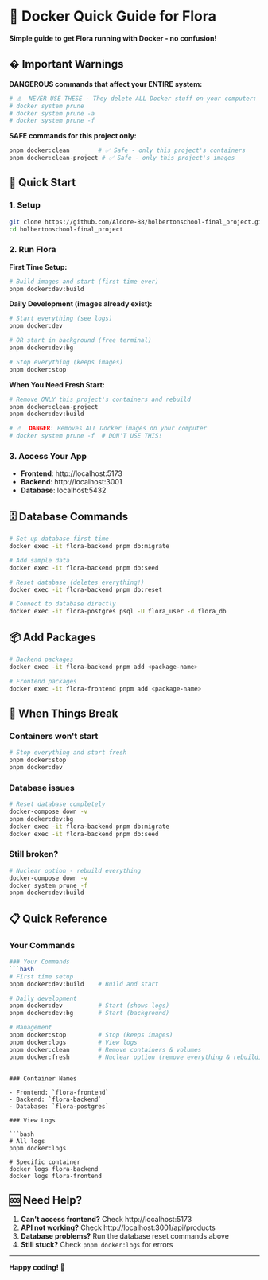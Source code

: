 # 🐳 Docker Quick Guide for Flora

**Simple guide to get Flora running with Docker - no confusion!**

## � Important Warnings

**DANGEROUS commands that affect your ENTIRE system:**
```bash
# ⚠️  NEVER USE THESE - They delete ALL Docker stuff on your computer:
# docker system prune
# docker system prune -a
# docker system prune -f
```

**SAFE commands for this project only:**
```bash
pnpm docker:clean        # ✅ Safe - only this project's containers
pnpm docker:clean-project # ✅ Safe - only this project's images
```

## 🚀 Quick Start

### 1. Setup

```bash
git clone https://github.com/Aldore-88/holbertonschool-final_project.git
cd holbertonschool-final_project
```

### 2. Run Flora

**First Time Setup:**
```bash
# Build images and start (first time ever)
pnpm docker:dev:build
```

**Daily Development (images already exist):**
```bash
# Start everything (see logs)
pnpm docker:dev

# OR start in background (free terminal)
pnpm docker:dev:bg

# Stop everything (keeps images)
pnpm docker:stop
```

**When You Need Fresh Start:**
```bash
# Remove ONLY this project's containers and rebuild
pnpm docker:clean-project
pnpm docker:dev:build

# ⚠️  DANGER: Removes ALL Docker images on your computer
# docker system prune -f  # DON'T USE THIS!
```

### 3. Access Your App

- **Frontend**: http://localhost:5173
- **Backend**: http://localhost:3001
- **Database**: localhost:5432

## 🗄️ Database Commands

```bash
# Set up database first time
docker exec -it flora-backend pnpm db:migrate

# Add sample data
docker exec -it flora-backend pnpm db:seed

# Reset database (deletes everything!)
docker exec -it flora-backend pnpm db:reset

# Connect to database directly
docker exec -it flora-postgres psql -U flora_user -d flora_db
```

## 📦 Add Packages

```bash
# Backend packages
docker exec -it flora-backend pnpm add <package-name>

# Frontend packages
docker exec -it flora-frontend pnpm add <package-name>
```

## 🔧 When Things Break

### Containers won't start

```bash
# Stop everything and start fresh
pnpm docker:stop
pnpm docker:dev
```

### Database issues

```bash
# Reset database completely
docker-compose down -v
pnpm docker:dev:bg
docker exec -it flora-backend pnpm db:migrate
docker exec -it flora-backend pnpm db:seed
```

### Still broken?

```bash
# Nuclear option - rebuild everything
docker-compose down -v
docker system prune -f
pnpm docker:dev:build
```

## 📋 Quick Reference

### Your Commands

```bash
### Your Commands
```bash
# First time setup
pnpm docker:dev:build    # Build and start

# Daily development
pnpm docker:dev          # Start (shows logs)
pnpm docker:dev:bg       # Start (background)

# Management
pnpm docker:stop         # Stop (keeps images)
pnpm docker:logs         # View logs
pnpm docker:clean        # Remove containers & volumes
pnpm docker:fresh        # Nuclear option (remove everything & rebuild)
```
```

### Container Names

- Frontend: `flora-frontend`
- Backend: `flora-backend`
- Database: `flora-postgres`

### View Logs

```bash
# All logs
pnpm docker:logs

# Specific container
docker logs flora-backend
docker logs flora-frontend
```

## 🆘 Need Help?

1. **Can't access frontend?** Check http://localhost:5173
2. **API not working?** Check http://localhost:3001/api/products
3. **Database problems?** Run the database reset commands above
4. **Still stuck?** Check `pnpm docker:logs` for errors

---

**Happy coding! 🌸**
